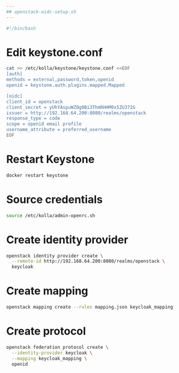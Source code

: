 ```yaml
---
## openstack-oidc-setup.sh
---
```


```bash
#!/bin/bash
```

# Edit keystone.conf
```bash
cat >> /etc/kolla/keystone/keystone.conf <<EOF
[auth]
methods = external,password,token,openid
openid = keystone.auth.plugins.mapped.Mapped

[oidc]
client_id = openstack
client_secret = yUhYAspuWZ0g0Bi3ThmRHHM0x5ZU372G
issuer = http://192.168.64.200:8080/realms/openstack
response_type = code
scope = openid email profile
username_attribute = preferred_username
EOF
```

# Restart Keystone
```bash
docker restart keystone
```
# Source credentials
```bash
source /etc/kolla/admin-openrc.sh
```
# Create identity provider
```bash
openstack identity provider create \
  --remote-id http://192.168.64.200:8080/realms/openstack \
  keycloak
```
# Create mapping
```bash
openstack mapping create --rules mapping.json keycloak_mapping
```
# Create protocol
```bash
openstack federation protocol create \
  --identity-provider keycloak \
  --mapping keycloak_mapping \
  openid
```
